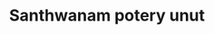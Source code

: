 ---
title: "Santhwanam potery unut"
url: /thiruvananthapuram/santhwanam-potery-unut/
shop: Töpferei
---
